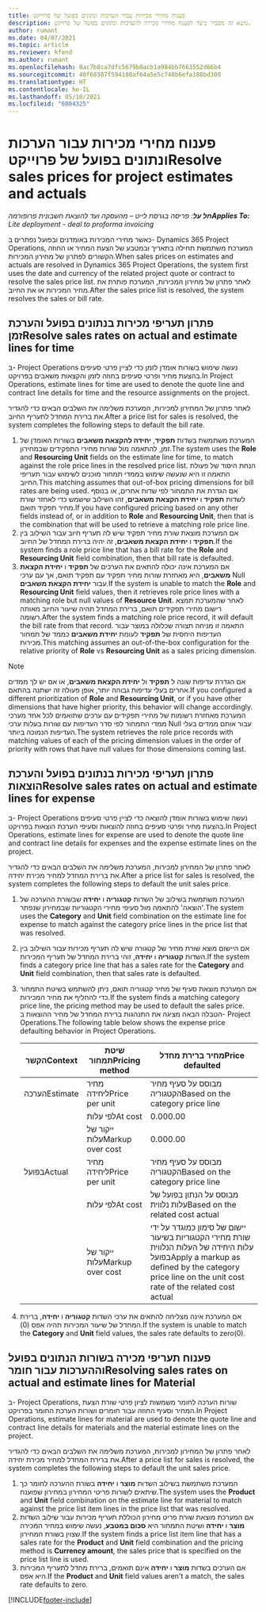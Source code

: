 ```yaml
---
title: פענוח מחירי מכירות עבור הערכות ונתונים בפועל של פרוייקט
description: נושא זה מסביר כיצד לפענח מחירי מכירה להערכות ונתונים בפועל של פרויקט.
author: rumant
ms.date: 04/07/2021
ms.topic: article
ms.reviewer: kfend
ms.author: rumant
ms.openlocfilehash: 8ac7b8ca7dfc5679b0acb1a984bb7663552d66b4
ms.sourcegitcommit: 40f68387f594180af64a5e5c748b6efa188bd300
ms.translationtype: HT
ms.contentlocale: he-IL
ms.lasthandoff: 05/10/2021
ms.locfileid: "6004325"
---
```

# <a name="resolve-sales-prices-for-project-estimates-and-actuals"></a><span data-ttu-id="b99e0-103">פענוח מחירי מכירות עבור הערכות ונתונים בפועל של פרוייקט</span><span class="sxs-lookup"><span data-stu-id="b99e0-103">Resolve sales prices for project estimates and actuals</span></span>

<span data-ttu-id="b99e0-104">_**חל על**: פריסה בגרסת לייט – מהעסקה ועד להוצאת חשבונית פרופורמה_</span><span class="sxs-lookup"><span data-stu-id="b99e0-104">_**Applies To:** Lite deployment - deal to proforma invoicing_</span></span>

<span data-ttu-id="b99e0-105">כאשר מחירי המכירות באומדנים ובפועל נפתרים ב- Dynamics 365 Project Operations, המערכת משתמשת תחילה בתאריך ובמטבע של הצעת המחיר או החוזה הקשורים לפתרון של מחירון המכירות.</span><span class="sxs-lookup"><span data-stu-id="b99e0-105">When sales prices on estimates and actuals are resolved in Dynamics 365 Project Operations, the system first uses the date and currency of the related project quote or contract to resolve the sales price list.</span></span> <span data-ttu-id="b99e0-106">לאחר פתרון של מחירון המכירות, המערכת פותרת את מחיר המכירות או את החיוב.</span><span class="sxs-lookup"><span data-stu-id="b99e0-106">After the sales price list is resolved, the system resolves the sales or bill rate.</span></span>

## <a name="resolve-sales-rates-on-actual-and-estimate-lines-for-time"></a><span data-ttu-id="b99e0-107">פתרון תעריפי מכירות בנתונים בפועל והערכת זמן</span><span class="sxs-lookup"><span data-stu-id="b99e0-107">Resolve sales rates on actual and estimate lines for time</span></span>

<span data-ttu-id="b99e0-108">ב- Project Operations נעשה שימוש בשורות אומדן לזמן כדי לציין פרטי סעיפים בהצעת מחיר ופרטי סעיפים בחוזה לזמן והקצאות משאבים בפרויקט.</span><span class="sxs-lookup"><span data-stu-id="b99e0-108">In Project Operations, estimate lines for time are used to denote the quote line and contract line details for time and the resource assignments on the project.</span></span>

<span data-ttu-id="b99e0-109">לאחר פתרון של המחירון למכירות, המערכת משלימה את השלבים הבאים כדי להגדיר את ברירת המחדל לתעריף החיוב.</span><span class="sxs-lookup"><span data-stu-id="b99e0-109">After a price list for sales is resolved, the system completes the following steps to default the bill rate.</span></span>

1. <span data-ttu-id="b99e0-110">המערכת משתמשת בשדות **תפקיד**, **יחידה להקצאת משאבים** בשורות האומדן של זמן, להתאמה מול שורות מחירי התפקידים שבמחירון.</span><span class="sxs-lookup"><span data-stu-id="b99e0-110">The system uses the **Role** and **Resourcing Unit** fields on the estimate line for time, to match against the role price lines in the resolved price list.</span></span> <span data-ttu-id="b99e0-111">הנחת היסוד של פעולת התאמה זו היא שנעשה שימוש בממדי תמחור מוכנים לשימוש עבור תעריפי החיוב.</span><span class="sxs-lookup"><span data-stu-id="b99e0-111">This matching assumes that out-of-box pricing dimensions for bill rates are being used.</span></span> <span data-ttu-id="b99e0-112">אם הגדרת את התמחור לפי שדות אחרים, או בנוסף לשדות **תפקיד** ו **יחידת הקצאת משאבים**, זהו השילוב שישמש כדי לאחזר שורת מחיר תפקיד תואם.</span><span class="sxs-lookup"><span data-stu-id="b99e0-112">If you have configured pricing based on any other fields instead of, or in addition to **Role** and **Resourcing Unit**, then that is the combination that will be used to retrieve a matching role price line.</span></span>
2. <span data-ttu-id="b99e0-113">אם המערכת מוצאת שורת מחיר תפקיד שיש לה תעריף חיוב עבור השילוב בין **תפקיד** ו **יחידת הקצאת משאבים**, זה יהיה ברירת המחדל של החיוב.</span><span class="sxs-lookup"><span data-stu-id="b99e0-113">If the system finds a role price line that has a bill rate for the **Role** and **Resourcing Unit** field combination, then that bill rate is defaulted.</span></span>
3. <span data-ttu-id="b99e0-114">אם המערכת אינה יכולה להתאים את הערכים של **תפקיד** ו **יחידת הקצאת משאבים**, היא מאחזרת שורות מחיר תפקיד עם תפקיד תואם, אך עם ערכי Null עבור **יחידת הקצאת משאבים**.</span><span class="sxs-lookup"><span data-stu-id="b99e0-114">If the system is unable to match the **Role** and **Resourcing Unit** field values, then it retrieves role price lines with a matching role but null values of **Resource Unit**.</span></span> <span data-ttu-id="b99e0-115">לאחר שהמערכת תמצא רישום מחירי תפקידים תואם, ברירת המחדל תהיה שיעור החיוב מאותה רשומה.</span><span class="sxs-lookup"><span data-stu-id="b99e0-115">After the system finds a matching role price record, it will default the bill rate from that record.</span></span> <span data-ttu-id="b99e0-116">התאמה זו מניחה תצורה שכלולה במוצר עבור העדיפות היחסית של **תפקיד** לעומת **יחידת משאבים** כממד של תמחור מכירות.</span><span class="sxs-lookup"><span data-stu-id="b99e0-116">This matching assumes an out-of-the-box configuration for the relative priority of **Role** vs **Resourcing Unit** as a sales pricing dimension.</span></span>

> [!NOTE]
> <span data-ttu-id="b99e0-117">אם הגדרת עדיפות שונה ל **תפקיד** ול **יחידת הקצאת משאבים**, או אם יש לך ממדים אחרים בעלי עדיפות גבוהה יותר, אופן פעולה זה ישתנה בהתאם.</span><span class="sxs-lookup"><span data-stu-id="b99e0-117">If you configured a different prioritization of **Role** and **Resourcing Unit**, or if you have other dimensions that have higher priority, this behavior will change accordingly.</span></span> <span data-ttu-id="b99e0-118">המערכת מאחזרת רשומות של מחירי תפקידים עם ערכים שתואמים לכל אחד מערכי ממדי התמחור לפי סדר העדיפות עם שורות בעלות ערכי Null עבור אותם ממדים בעלי העדיפות הנמוכה ביותר.</span><span class="sxs-lookup"><span data-stu-id="b99e0-118">The system retrieves the role price records with matching values of each of the pricing dimension values in the order of priority with rows that have null values for those dimensions coming last.</span></span>

## <a name="resolve-sales-rates-on-actual-and-estimate-lines-for-expense"></a><span data-ttu-id="b99e0-119">פתרון תעריפי מכירות בנתונים בפועל והערכת הוצאות</span><span class="sxs-lookup"><span data-stu-id="b99e0-119">Resolve sales rates on actual and estimate lines for expense</span></span>

<span data-ttu-id="b99e0-120">ב- Project Operations נעשה שימוש בשורות אומדן להוצאה כדי לציין פרטי סעיפים בהצעת מחיר ופרטי סעיפים בחוזה להוצאות וסעיפי הערכת הוצאות בפרויקט.</span><span class="sxs-lookup"><span data-stu-id="b99e0-120">In Project Operations, estimate lines for expense are used to denote the quote line and contract line details for expenses and the expense estimate lines on the project.</span></span>

<span data-ttu-id="b99e0-121">לאחר פתרון של המחירון למכירות, המערכת משלימה את השלבים הבאים כדי להגדיר את ברירת המחדל למחיר מכירת יחידה.</span><span class="sxs-lookup"><span data-stu-id="b99e0-121">After a price list for sales is resolved, the system completes the following steps to default the unit sales price.</span></span>

1. <span data-ttu-id="b99e0-122">המערכת משתמשת בשילוב של השדות **קטגוריה** ו **יחידה** שבשורת ההערכה של 'הוצאה' להתאמה מול סעיפי מחירי הקטגוריות שבמחירון שנפתר.</span><span class="sxs-lookup"><span data-stu-id="b99e0-122">The system uses the **Category** and **Unit** field combination on the estimate line for expense to match against the category price lines in the price list that was resolved.</span></span>
2. <span data-ttu-id="b99e0-123">אם היישום מוצא שורת מחיר של קטגורה שיש לה תעריף מכירות עבור השילוב בין השדות **קטגוריה** ו **יחידה**, זוהי ברירת המחדל של תעריף המכירות.</span><span class="sxs-lookup"><span data-stu-id="b99e0-123">If the system finds a category price line that has a sales rate for the **Category** and **Unit** field combination, then that sales rate is defaulted.</span></span>
3. <span data-ttu-id="b99e0-124">אם המערכת מוצאת סעיף של מחיר קטגוריה תואם, ניתן להשתמש בשיטת התמחור כדי להחליף את מחיר המכירות.</span><span class="sxs-lookup"><span data-stu-id="b99e0-124">If the system finds a matching category price line, the pricing method may be used to default the sales price.</span></span> <span data-ttu-id="b99e0-125">הטבלה הבאה מציגה את התנהגות ברירת המחדל של מחיר ההוצאות ב- Project Operations.</span><span class="sxs-lookup"><span data-stu-id="b99e0-125">The following table below shows the expense price defaulting behavior in Project Operations.</span></span>

    | <span data-ttu-id="b99e0-126">הקשר</span><span class="sxs-lookup"><span data-stu-id="b99e0-126">Context</span></span> | <span data-ttu-id="b99e0-127">שיטת תמחור</span><span class="sxs-lookup"><span data-stu-id="b99e0-127">Pricing method</span></span> | <span data-ttu-id="b99e0-128">מחיר ברירת מחדל</span><span class="sxs-lookup"><span data-stu-id="b99e0-128">Price defaulted</span></span> |
    | --- | --- | --- |
    | <span data-ttu-id="b99e0-129">הערכה</span><span class="sxs-lookup"><span data-stu-id="b99e0-129">Estimate</span></span> | <span data-ttu-id="b99e0-130">מחיר ליחידה</span><span class="sxs-lookup"><span data-stu-id="b99e0-130">Price per unit</span></span> | <span data-ttu-id="b99e0-131">מבוסס על סעיף מחיר הקטגוריה</span><span class="sxs-lookup"><span data-stu-id="b99e0-131">Based on the category price line</span></span> |
    | &nbsp; | <span data-ttu-id="b99e0-132">לפי עלות</span><span class="sxs-lookup"><span data-stu-id="b99e0-132">At cost</span></span> | <span data-ttu-id="b99e0-133">0.00</span><span class="sxs-lookup"><span data-stu-id="b99e0-133">0.00</span></span> |
    | &nbsp; | <span data-ttu-id="b99e0-134">ייקור של עלות</span><span class="sxs-lookup"><span data-stu-id="b99e0-134">Markup over cost</span></span> | <span data-ttu-id="b99e0-135">0.00</span><span class="sxs-lookup"><span data-stu-id="b99e0-135">0.00</span></span> |
    | <span data-ttu-id="b99e0-136">בפועל</span><span class="sxs-lookup"><span data-stu-id="b99e0-136">Actual</span></span> | <span data-ttu-id="b99e0-137">מחיר ליחידה</span><span class="sxs-lookup"><span data-stu-id="b99e0-137">Price per unit</span></span> | <span data-ttu-id="b99e0-138">מבוסס על סעיף מחיר הקטגוריה</span><span class="sxs-lookup"><span data-stu-id="b99e0-138">Based on the category price line</span></span> |
    | &nbsp; | <span data-ttu-id="b99e0-139">לפי עלות</span><span class="sxs-lookup"><span data-stu-id="b99e0-139">At cost</span></span> | <span data-ttu-id="b99e0-140">מבוסס על הנתון בפועל של עלות נלווית</span><span class="sxs-lookup"><span data-stu-id="b99e0-140">Based on the related cost actual</span></span> |
    | &nbsp; | <span data-ttu-id="b99e0-141">ייקור של עלות</span><span class="sxs-lookup"><span data-stu-id="b99e0-141">Markup over cost</span></span> | <span data-ttu-id="b99e0-142">יישום של סימון כמוגדר על ידי שורת מחירי הקטגוריות בשיעור עלות היחידה של העלות הנלווית בפועל</span><span class="sxs-lookup"><span data-stu-id="b99e0-142">Apply a markup as defined by the category price line on the unit cost rate of the related cost actual</span></span> |

4. <span data-ttu-id="b99e0-143">אם המערכת אינה מצליחה להתאים את ערכי השדות **קטגוריה** ו **יחידה**, ברירת המחדל של שיעור המכירות תהיה אפס (0).</span><span class="sxs-lookup"><span data-stu-id="b99e0-143">If the system is unable to match the **Category** and **Unit** field values, the sales rate defaults to zero(0).</span></span>

## <a name="resolving-sales-rates-on-actual-and-estimate-lines-for-material"></a><span data-ttu-id="b99e0-144">פענוח תעריפי מכירה בשורות הנתונים בפועל וההערכות עבור חומר</span><span class="sxs-lookup"><span data-stu-id="b99e0-144">Resolving sales rates on actual and estimate lines for Material</span></span>

<span data-ttu-id="b99e0-145">ב- Project Operations, שורות הערכה לחומר משמשות לציון פרטי שורת הצעת המחיר וסעיף החוזה עבור חומרים ושורות הערכת החומר בפרויקט.</span><span class="sxs-lookup"><span data-stu-id="b99e0-145">In Project Operations, estimate lines for material are used to denote the quote line and contract line details for materials and the material estimate lines on the project.</span></span>

<span data-ttu-id="b99e0-146">לאחר פתרון של המחירון למכירות, המערכת משלימה את השלבים הבאים כדי להגדיר את ברירת המחדל למחיר מכירת יחידה.</span><span class="sxs-lookup"><span data-stu-id="b99e0-146">After a price list for sales is resolved, the system completes the following steps to default the unit sales price.</span></span>

1. <span data-ttu-id="b99e0-147">המערכת משתמשת בשילוב השדות **מוצר** ו **יחידה** בשורת ההערכה לחומר כך שיתאים לשורות פריטי המחירון במחירון שפוענח.</span><span class="sxs-lookup"><span data-stu-id="b99e0-147">The system uses the **Product** and **Unit** field combination on the estimate line for material to match against the price list item lines in the price list that was resolved.</span></span>
2. <span data-ttu-id="b99e0-148">אם המערכת מוצאת שורת פריט מחירון הכוללת תעריף מכירות עבור שילוב השדות **מוצר** ו **יחידה** ושיטת התמחור היא **סכום במטבע**, נעשה שימוש במחיר המכירה שצוין בשורת המחירון.</span><span class="sxs-lookup"><span data-stu-id="b99e0-148">If the system finds a price list item line that has a sales rate for the **Product** and **Unit** field combination and the pricing method is **Currency amount**, the sales price that is specified on the price list line is used.</span></span>
3. <span data-ttu-id="b99e0-149">אם הערכים בשדות **מוצר** ו **יחידה** אינם תואמים, ברירת מחדל לתעריף המכירות היא אפס.</span><span class="sxs-lookup"><span data-stu-id="b99e0-149">If the **Product** and **Unit** field values aren't a match, the sales rate defaults to zero.</span></span>

[!INCLUDE[footer-include](../../includes/footer-banner.md)]
